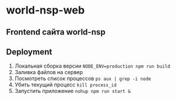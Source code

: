 # world-nsp-web

## Frontend сайта world-nsp

## Deployment

1. Локальная сборка версии `NODE_ENV=production npm run build`
2. Заливка файлов на сервер
3. Посмотреть список процессов `ps aux | grep -i node`
4. Убить текущий процесс `kill process_id`
5. Запустить приложение `nohup npm run start &`
